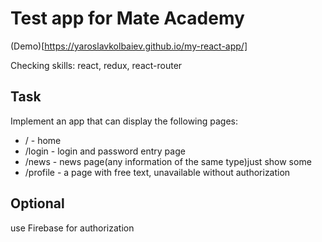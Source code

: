 # Test app for Mate Academy

(Demo)[https://yaroslavkolbaiev.github.io/my-react-app/]

Checking skills: react, redux, react-router

## Task

Implement an app that can display the following pages:

- / - home 
- /login - login and password entry page
- /news - news page(any information of the same type)just show some
- /profile - a page with free text, unavailable without authorization

## Optional 

use Firebase for authorization

